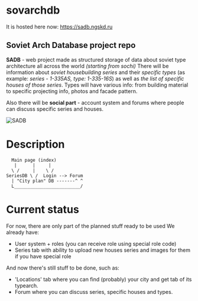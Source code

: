 # sovarchdb
It is hosted here now: https://sadb.ngskd.ru
## Soviet Arch Database project repo

**SADB** - web project made as structured storage of data about soviet type architecture all across the world *(starting from sochi)*
There will be information about *soviet housebuilding series* and their *specific types* (as example: *series - 1-335AS, type: 1-335-16S*) as well as *the list of specific houses of those series*.
Types will have various info: from building material to specific projecting info, photos and facade pattern.

Also there will be **social part** - account system and forums where people can discuss specific series and houses.

![SADB](https://github.com/user-attachments/assets/4d7e6045-e3cf-436f-93ac-85a41da789fa)


# Description

      Main page (index)
       |      |     |
      \ /     |    \ /
    SeriesDB \ /  Login --> Forum
      | "City plan" DB -------^ ^
      L_________________________/

# Current status
For now, there are only part of the planned stuff ready to be used
We already have:
    <ul>
    <li> User system + roles (you can receive role using special role code)
    <li> Series tab with ability to upload new houses series and images for them if you have special role
    </ul>
And now there's still stuff to be done, such as:
    <ul>
    <li> 'Locations' tab where you can find (probably) your city and get tab of its typearch.
    <li> Forum where you can discuss series, specific houses and types.
    </ul>